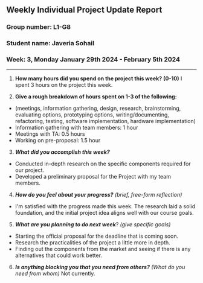 
## Weekly Individual Project Update Report

### Group number: L1-G8

### Student name: Javeria Sohail

### Week: 3, Monday January 29th 2024 - February 5th 2024

___

1. **How many hours did you spend on the project this week? (0-10)**
I spent 3 hours on the project this week.

2. **Give a rough breakdown of hours spent on 1-3 of the following:**
- (meetings, information gathering, design, research, brainstorming, evaluating options, prototyping options, writing/documenting, refactoring, testing, software implementation, hardware implementation)
- Information gathering with team members: 1 hour
- Meetings with TA: 0.5 hours
- Working on pre-proposal: 1.5 hour

3. _**What did you accomplish this week?**_ 

- Conducted in-depth research on the specific components required for our project.
- Developed a preliminary proposal for the Project with my team members.

4. _**How do you feel about your progress?**_ _(brief, free-form reflection)_

- I'm satisfied with the progress made this week. The research laid a solid foundation, and the initial project idea aligns well with our course goals.

5. _**What are you planning to do next week**_? _(give specific goals)_
- Starting the official proposal for the deadline that is coming soon.
- Research the practicalities of the project a little more in depth.
- Finding out the components from the market and seeing if there is any alternatives that could work better.

6. _**Is anything blocking you that you need from others?**_ _(What do you need from whom)_
Not currently.
